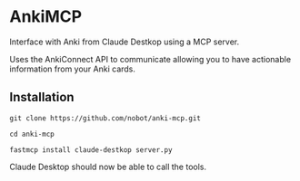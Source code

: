 # AnkiMCP

Interface with Anki from Claude Destkop using a MCP server.

Uses the AnkiConnect API to communicate allowing you to have actionable information from your Anki cards.

## Installation

`git clone https://github.com/nobot/anki-mcp.git`

`cd anki-mcp`

`fastmcp install claude-destkop server.py`

Claude Desktop should now be able to call the tools.
